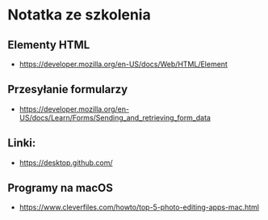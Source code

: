 # Notatka ze szkolenia

## Elementy HTML

* https://developer.mozilla.org/en-US/docs/Web/HTML/Element

## Przesyłanie formularzy

* https://developer.mozilla.org/en-US/docs/Learn/Forms/Sending_and_retrieving_form_data

## Linki:
* https://desktop.github.com/

## Programy na macOS
* https://www.cleverfiles.com/howto/top-5-photo-editing-apps-mac.html